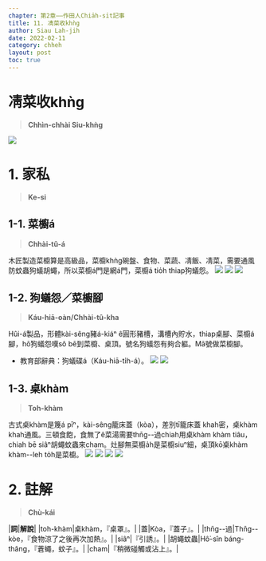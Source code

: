 ```yaml
---
chapter: 第2章——作田人Chia̍h-si̍t記事
title: 11. 凊菜收khǹg
author: Siau Lah-jih
date: 2022-02-11
category: chheh
layout: post
toc: true
---
```


# 凊菜收khǹg
> **Chhìn-chhài Siu-khǹg**

![](../too5/10/10-2-9.食飯桌.jpg)
# 1. 家私
>**Ke-si**

## 1-1. 菜櫥á
>**Chhài-tû-á**

木匠製造菜櫥算是高級品，菜櫥khǹg碗盤、食物、菜蔬、凊飯、凊菜，需要通風防蚊蟲狗蟻胡蠅，所以菜櫥á門是網á門，菜櫥á tio̍h thiap狗蟻怨。
![](../too5/10/10-2-1.菜櫥仔.jpg)
![](../too5/10/10-2-2.菜櫥仔.jpg)
![](../too5/10/10-2-4.菜櫥.jpg)

## 1-2. 狗蟻怨／菜櫥腳
>**Káu-hiā-oàn/Chhài-tû-kha**
  
Hûi-á製品，形體kài-sêng豬á-kiáⁿ ê圓形豬槽，溝槽內貯水，thiap桌腳、菜櫥á腳，hō͘狗蟻怨嘆sô bē到菜櫥、桌頂。號名狗蟻怨有夠合軀。Mā號做菜櫥腳。

- 教育部辭典：狗蟻碟á（Káu-hiā-ti̍h-á）。
![](../too5/10/10-2-5.狗蟻怨.jpg)
![](../too5/10/10-2-6.狗蟻怨.jpg)

## 1-3. 桌khàm
>**Toh-khàm**
  
古式桌khàm是篾á pīⁿ，kài-sêng籠床蓋（kòa），差別tī籠床蓋 khah密，桌khàm khah通風。三頓食飽，食無了ê菜湯需要thn̄g--過chiah用桌khàm khàm tiâu，chiah bē siâⁿ胡蠅蚊蟲來cham。灶腳無菜櫥a̍h是菜櫥siuⁿ細，桌頂kō͘桌khàm khàm--leh to̍h是菜櫥。
![](../too5/10/10-2-7.食飯桌李.jpg)
![](../too5/10/10-2-8.桌崁.jpg)
![](../too5/10/10-2-10.桌崁陳正雄.jpg)
![](../too5/10/10-2-11.桌崁.jpg)



# 2. 註解
> **Chù-kái**

|**詞**|**解說**|
|toh-khàm|桌khàm，『桌罩』。|
|蓋|Kòa，『蓋子』。|
|thn̄g--過|Thn̄g--kòe，『食物涼了之後再次加熱』。|
|siâⁿ|『引誘』。|
|胡蠅蚊蟲|Hô͘-sîn báng-thâng，『蒼蠅，蚊子』。|
|cham|『稍微碰觸或沾上』。|
